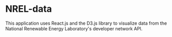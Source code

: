 # NREL-data
This application uses React.js and the D3.js library to visualize data from the National Renewable Energy Laboratory's developer network API. 
